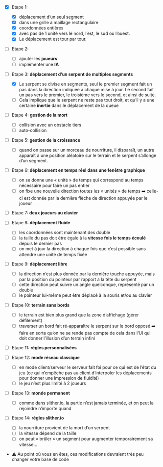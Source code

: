 - [x] Etape 1:

  - [x] déplacement d’un seul segment
  - [x] dans une grille à maillage rectangulaire
  - [x] coordonnées entières
  - [x] avec pas de 1 unité vers le nord, l’est, le sud ou l’ouest.
  - [x] Le déplacement est tour par tour.

- [ ] Etape 2:

  - [ ] ajouter les **joueurs**
  - [ ] implémenter une **IA**

- [ ] Etape 3: **déplacement d’un serpent de multiples segments**

  - [x] Le serpent se divise en segments, seul le premier segment fait un pas dans la direction indiquée à chaque mise à jour. Le second fait un pas vers le premier, le troisième vers le second, et ainsi de suite.
  - [ ] Cela implique que le serpent ne reste pas tout droit, et qu’il y a une certaine **inertie** dans le déplacement de la queue

- [ ] Etape 4: **gestion de la mort**

  - [ ] collision avec un obstacle tiers
  - [ ] auto-collision

- [ ] Etape 5: **gestion de la croissance**

  - [ ] quand on passe sur un morceau de nourriture, il disparaît, un autre apparaît à une position aléatoire sur le terrain et le serpent s’allonge d’un segment.

- [ ] Etape 6: **déplacement en temps réel dans une fenêtre graphique**

  - [ ] on se donne une « unité » de temps qui correspond au temps nécessaire pour faire un pas entier
  - [ ] on fixe une nouvelle direction toutes les « unités » de temps :arrow_right: celle-ci est donnée par la dernière flèche de direction appuyée par le joueur

- [ ] Etape 7: **deux joueurs au clavier**

- [ ] Etape 8: **déplacement fluide**

  - [ ] les coordonnées sont maintenant des double
  - [ ] la taille du pas doit être égale à la **vitesse fois le temps écoulé** depuis le dernier pas
  - [ ] on met à jour la direction à chaque fois que c’est possible sans attendre une unité de temps fixée

- [ ] Etape 9: **déplacement libre**

  - [ ] la direction n’est plus donnée par la dernière touche appuyée, mais par la position du pointeur par rapport à la tête du serpent
  - [ ] cette direction peut suivre un angle quelconque, représenté par un double
  - [ ] le pointeur lui-même peut être déplacé à la souris et/ou au clavier

- [ ] Etape 10: **terrain sans bords**

  - [ ] le terrain est bien plus grand que la zone d’affichage (gérer défilement)
  - [ ] traverser un bord fait ré-apparaître le serpent sur le bord opposé :arrow_right: faire en sorte qu’on ne se rende pas compte de cela dans l’UI qui doit donner l’illusion d’un terrain infini

- [ ] Etape 11: **règles personnalisées**

- [ ] Etape 12: **mode réseau classique**

  - [ ] en mode client/serveur le serveur fait foi pour ce qui est de l’état du jeu (ce qui n’empêche pas au client d’interpoler les déplacements pour donner une impression de fluidité)
  - [ ] le jeu n’est plus limité à 2 joueurs

- [ ] Etape 13: **monde permanent**

  - [ ] comme dans slither.io, la partie n’est jamais terminée, et on peut la rejoindre n’importe quand

- [ ] Etape 14: **règles slither.io**
  - [ ] la nourriture provient de la mort d’un serpent
  - [ ] la vitesse dépend de la taille
  - [ ] on peut « brûler » un segment pour augmenter temporairement sa vitesse...
- :warning: Au point où vous en êtes, ces modifications devraient très peu changer votre base de code
